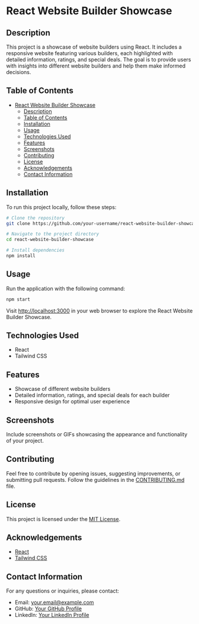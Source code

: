# React Website Builder Showcase

## Description

This project is a showcase of website builders using React. It includes a responsive website featuring various builders, each highlighted with detailed information, ratings, and special deals. The goal is to provide users with insights into different website builders and help them make informed decisions.

## Table of Contents
- [React Website Builder Showcase](#react-website-builder-showcase)
  - [Description](#description)
  - [Table of Contents](#table-of-contents)
  - [Installation](#installation)
  - [Usage](#usage)
  - [Technologies Used](#technologies-used)
  - [Features](#features)
  - [Screenshots](#screenshots)
  - [Contributing](#contributing)
  - [License](#license)
  - [Acknowledgements](#acknowledgements)
  - [Contact Information](#contact-information)

## Installation

To run this project locally, follow these steps:

```bash
# Clone the repository
git clone https://github.com/your-username/react-website-builder-showcase.git

# Navigate to the project directory
cd react-website-builder-showcase

# Install dependencies
npm install
```

## Usage

Run the application with the following command:

```bash
npm start
```

Visit [http://localhost:3000](http://localhost:3000) in your web browser to explore the React Website Builder Showcase.

## Technologies Used

- React
- Tailwind CSS

## Features

- Showcase of different website builders
- Detailed information, ratings, and special deals for each builder
- Responsive design for optimal user experience

## Screenshots

Include screenshots or GIFs showcasing the appearance and functionality of your project.

## Contributing

Feel free to contribute by opening issues, suggesting improvements, or submitting pull requests. Follow the guidelines in the [CONTRIBUTING.md](CONTRIBUTING.md) file.

## License

This project is licensed under the [MIT License](LICENSE).

## Acknowledgements

- [React](https://reactjs.org/)
- [Tailwind CSS](https://tailwindcss.com/)

## Contact Information

For any questions or inquiries, please contact:

- Email: your.email@example.com
- GitHub: [Your GitHub Profile](https://github.com/your-username)
- LinkedIn: [Your LinkedIn Profile](https://www.linkedin.com/in/your-username)
